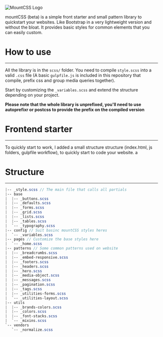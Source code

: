 ![MountCSS Logo](http://barbo.sa.com/16FPu/60Bwg3lr+)  

mountCSS (beta) is a simple front starter and small pattern library to quickstart your websites. Like Bootstrap in a very lightweight version and without the bloat. It provides basic styles for common elements that you can easily custom.  

# How to use
---
All the library is in the `scss/` folder. You need to compile `style.scss` into a valid `.css` file (A basic `gulpfile.js` is included in this repository that compile, prefix css and group media queries together).  

Start by customizing the `_variables.scss` and extend the structure depending on your project.
  
**Please note that the whole library is unprefixed, you'll need to use autoprefixr or postcss to provide the prefix on the compiled version**

# Frontend starter
---

To quickly start to work, I added a small structure structure (index.html, js folders, gulpfile workflow), to quickly start to code your website. a

# Structure
---

```scss
|-- _style.scss // The main file that calls all partials
|-- base
|  |-- _buttons.scss
|  |-- _defaults.scss
|  |-- _forms.scss
|  |-- _grid.scss
|  |-- _lists.scss
|  |-- _tables.scss
|  `-- _typography.scss
|-- config // Suit basinc mountCSS styles heres
|  `-- _variables.scss
|-- pages // Customize the base styles here
|  `-- _home.scss
|-- patterns // Some common patterns used on website
|  |-- _breadcrumbs.scss
|  |-- _embed-responsive.scss
|  |-- _footers.scss
|  |-- _headers.scss
|  |-- _hero.scss
|  |-- _media-object.scss
|  |-- _messages.scss
|  |-- _pagination.scss
|  |-- _tags.scss
|  |-- _utilities-forms.scss
|  `-- _utilities-layout.scss
|-- utils
|  |-- _brands-colors.scss
|  |-- _colors.scss
|  |-- _font-stacks.scss
|  `-- _mixins.scss
`-- vendors
   `-- _normalize.scss
```
